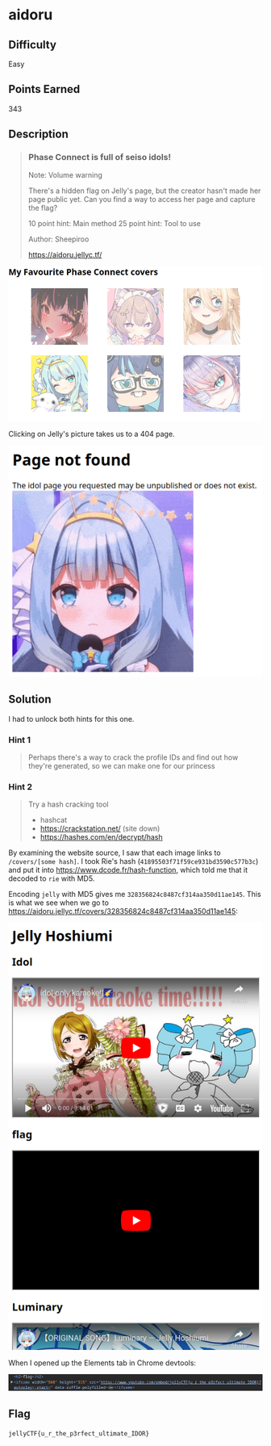 # aidoru

## Difficulty

Easy

## Points Earned

343

## Description

> ### Phase Connect is full of seiso idols!
> Note: Volume warning
> 
> There's a hidden flag on Jelly's page, but the creator hasn't made her page public yet. Can you find a way to access her page and capture the flag?
> 
> 10 point hint: Main method
> 25 point hint: Tool to use
> 
> Author: Sheepiroo
> 
> https://aidoru.jellyc.tf/

![aidoru website](./images/aidoru.png "aidoru")

Clicking on Jelly's picture takes us to a 404 page.

![aidoru website 404](./images/aidoru_404.png "aidoru 404")

## Solution

I had to unlock both hints for this one.

### Hint 1

> Perhaps there's a way to crack the profile IDs and find out how they're generated, so we can make one for our princess

### Hint 2

> Try a hash cracking tool
> 
> - hashcat
> - https://crackstation.net/ (site down)
> - https://hashes.com/en/decrypt/hash

By examining the website source, I saw that each image links to `/covers/[some hash]`. I took Rie's hash (`41895503f71f59ce931bd3590c577b3c`) and put it into https://www.dcode.fr/hash-function, which told me that it decoded to `rie` with MD5.

Encoding `jelly` with MD5 gives me `328356824c8487cf314aa350d11ae145`. This is what we see when we go to https://aidoru.jellyc.tf/covers/328356824c8487cf314aa350d11ae145:

![aidoru website jelly](./images/aidoru_jelly.png "aidoru jelly")

When I opened up the Elements tab in Chrome devtools:

![aidoru solution](./images/aidoru_sol.png "aidoru sol")

## Flag

`jellyCTF{u_r_the_p3rfect_ultimate_IDOR}`